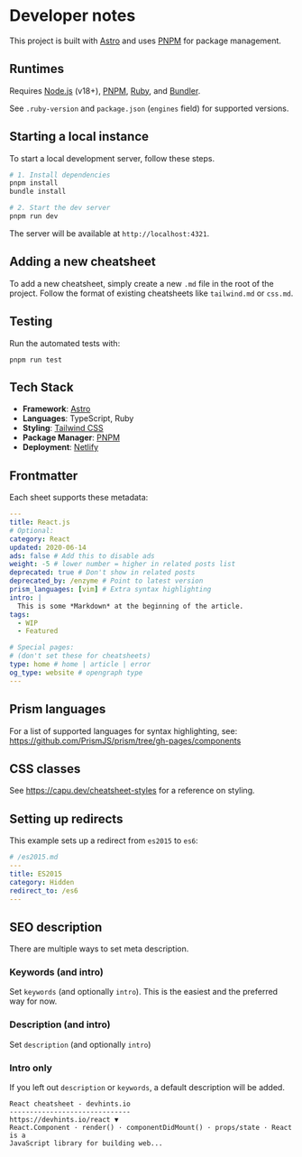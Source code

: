 # Developer notes

This project is built with [Astro](https://astro.build) and uses [PNPM](https://pnpm.io) for package management.

## Runtimes

Requires [Node.js](https://nodejs.org/) (v18+), [PNPM](https://pnpm.io/installation), [Ruby](https://www.ruby-lang.org/en/documentation/installation/), and [Bundler](https://bundler.io/).

See `.ruby-version` and `package.json` (`engines` field) for supported versions.

## Starting a local instance

To start a local development server, follow these steps.

```bash
# 1. Install dependencies
pnpm install
bundle install

# 2. Start the dev server
pnpm run dev
```

The server will be available at `http://localhost:4321`.

## Adding a new cheatsheet

To add a new cheatsheet, simply create a new `.md` file in the root of the project. Follow the format of existing cheatsheets like `tailwind.md` or `css.md`.

## Testing

Run the automated tests with:

```
pnpm run test
```

## Tech Stack

*   **Framework**: [Astro](https://astro.build)
*   **Languages**: TypeScript, Ruby
*   **Styling**: [Tailwind CSS](https://tailwindcss.com/)
*   **Package Manager**: [PNPM](https://pnpm.io/)
*   **Deployment**: [Netlify](https://www.netlify.com/)

## Frontmatter

Each sheet supports these metadata:

```yml
---
title: React.js
# Optional:
category: React
updated: 2020-06-14
ads: false # Add this to disable ads
weight: -5 # lower number = higher in related posts list
deprecated: true # Don't show in related posts
deprecated_by: /enzyme # Point to latest version
prism_languages: [vim] # Extra syntax highlighting
intro: |
  This is some *Markdown* at the beginning of the article.
tags:
  - WIP
  - Featured

# Special pages:
# (don't set these for cheatsheets)
type: home # home | article | error
og_type: website # opengraph type
---
```

## Prism languages

For a list of supported languages for syntax highlighting, see: <https://github.com/PrismJS/prism/tree/gh-pages/components>

## CSS classes

See <https://capu.dev/cheatsheet-styles> for a reference on styling.

## Setting up redirects

This example sets up a redirect from `es2015` to `es6`:

```yml
# /es2015.md
---
title: ES2015
category: Hidden
redirect_to: /es6
---
```

## SEO description

There are multiple ways to set meta description.

### Keywords (and intro)

Set `keywords` (and optionally `intro`). This is the easiest and the preferred
way for now.

### Description (and intro)

Set `description` (and optionally `intro`)

### Intro only

If you left out `description` or `keywords`, a default description will be added.

```
React cheatsheet - devhints.io
------------------------------
https://devhints.io/react ▼
React.Component · render() · componentDidMount() · props/state · React is a
JavaScript library for building web...
```
